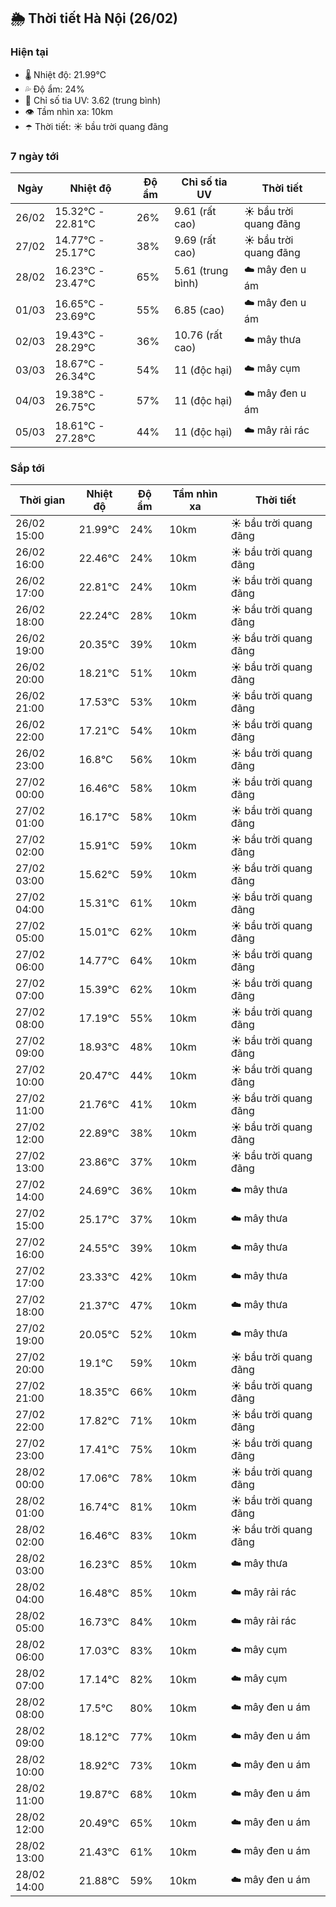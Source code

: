 ## 🌦️ Thời tiết Hà Nội (26/02)

### Hiện tại

- 🌡️ Nhiệt độ: 21.99℃
- 💦 Độ ẩm: 24%
- 🌟 Chỉ số tia UV: 3.62 (trung bình)
- 👁️ Tầm nhìn xa: 10km
- ☂️ Thời tiết: ☀️ bầu trời quang đãng

### 7 ngày tới

| Ngày | Nhiệt độ | Độ ẩm | Chỉ số tia UV | Thời tiết |
| --- | --- | --- | --- | --- |
| 26/02 | 15.32℃ - 22.81℃ | 26% | 9.61 (rất cao) | ☀️ bầu trời quang đãng |
| 27/02 | 14.77℃ - 25.17℃ | 38% | 9.69 (rất cao) | ☀️ bầu trời quang đãng |
| 28/02 | 16.23℃ - 23.47℃ | 65% | 5.61 (trung bình) | ☁️ mây đen u ám |
| 01/03 | 16.65℃ - 23.69℃ | 55% | 6.85 (cao) | ☁️ mây đen u ám |
| 02/03 | 19.43℃ - 28.29℃ | 36% | 10.76 (rất cao) | ☁️ mây thưa |
| 03/03 | 18.67℃ - 26.34℃ | 54% | 11 (độc hại) | ☁️ mây cụm |
| 04/03 | 19.38℃ - 26.75℃ | 57% | 11 (độc hại) | ☁️ mây đen u ám |
| 05/03 | 18.61℃ - 27.28℃ | 44% | 11 (độc hại) | ☁️ mây rải rác |

### Sắp tới

| Thời gian | Nhiệt độ | Độ ẩm | Tầm nhìn xa | Thời tiết |
| --- | --- | --- | --- | --- |
| 26/02 15:00 | 21.99℃ | 24% | 10km | ☀️ bầu trời quang đãng |
| 26/02 16:00 | 22.46℃ | 24% | 10km | ☀️ bầu trời quang đãng |
| 26/02 17:00 | 22.81℃ | 24% | 10km | ☀️ bầu trời quang đãng |
| 26/02 18:00 | 22.24℃ | 28% | 10km | ☀️ bầu trời quang đãng |
| 26/02 19:00 | 20.35℃ | 39% | 10km | ☀️ bầu trời quang đãng |
| 26/02 20:00 | 18.21℃ | 51% | 10km | ☀️ bầu trời quang đãng |
| 26/02 21:00 | 17.53℃ | 53% | 10km | ☀️ bầu trời quang đãng |
| 26/02 22:00 | 17.21℃ | 54% | 10km | ☀️ bầu trời quang đãng |
| 26/02 23:00 | 16.8℃ | 56% | 10km | ☀️ bầu trời quang đãng |
| 27/02 00:00 | 16.46℃ | 58% | 10km | ☀️ bầu trời quang đãng |
| 27/02 01:00 | 16.17℃ | 58% | 10km | ☀️ bầu trời quang đãng |
| 27/02 02:00 | 15.91℃ | 59% | 10km | ☀️ bầu trời quang đãng |
| 27/02 03:00 | 15.62℃ | 59% | 10km | ☀️ bầu trời quang đãng |
| 27/02 04:00 | 15.31℃ | 61% | 10km | ☀️ bầu trời quang đãng |
| 27/02 05:00 | 15.01℃ | 62% | 10km | ☀️ bầu trời quang đãng |
| 27/02 06:00 | 14.77℃ | 64% | 10km | ☀️ bầu trời quang đãng |
| 27/02 07:00 | 15.39℃ | 62% | 10km | ☀️ bầu trời quang đãng |
| 27/02 08:00 | 17.19℃ | 55% | 10km | ☀️ bầu trời quang đãng |
| 27/02 09:00 | 18.93℃ | 48% | 10km | ☀️ bầu trời quang đãng |
| 27/02 10:00 | 20.47℃ | 44% | 10km | ☀️ bầu trời quang đãng |
| 27/02 11:00 | 21.76℃ | 41% | 10km | ☀️ bầu trời quang đãng |
| 27/02 12:00 | 22.89℃ | 38% | 10km | ☀️ bầu trời quang đãng |
| 27/02 13:00 | 23.86℃ | 37% | 10km | ☀️ bầu trời quang đãng |
| 27/02 14:00 | 24.69℃ | 36% | 10km | ☁️ mây thưa |
| 27/02 15:00 | 25.17℃ | 37% | 10km | ☁️ mây thưa |
| 27/02 16:00 | 24.55℃ | 39% | 10km | ☁️ mây thưa |
| 27/02 17:00 | 23.33℃ | 42% | 10km | ☁️ mây thưa |
| 27/02 18:00 | 21.37℃ | 47% | 10km | ☁️ mây thưa |
| 27/02 19:00 | 20.05℃ | 52% | 10km | ☁️ mây thưa |
| 27/02 20:00 | 19.1℃ | 59% | 10km | ☀️ bầu trời quang đãng |
| 27/02 21:00 | 18.35℃ | 66% | 10km | ☀️ bầu trời quang đãng |
| 27/02 22:00 | 17.82℃ | 71% | 10km | ☀️ bầu trời quang đãng |
| 27/02 23:00 | 17.41℃ | 75% | 10km | ☀️ bầu trời quang đãng |
| 28/02 00:00 | 17.06℃ | 78% | 10km | ☀️ bầu trời quang đãng |
| 28/02 01:00 | 16.74℃ | 81% | 10km | ☀️ bầu trời quang đãng |
| 28/02 02:00 | 16.46℃ | 83% | 10km | ☀️ bầu trời quang đãng |
| 28/02 03:00 | 16.23℃ | 85% | 10km | ☁️ mây thưa |
| 28/02 04:00 | 16.48℃ | 85% | 10km | ☁️ mây rải rác |
| 28/02 05:00 | 16.73℃ | 84% | 10km | ☁️ mây rải rác |
| 28/02 06:00 | 17.03℃ | 83% | 10km | ☁️ mây cụm |
| 28/02 07:00 | 17.14℃ | 82% | 10km | ☁️ mây cụm |
| 28/02 08:00 | 17.5℃ | 80% | 10km | ☁️ mây đen u ám |
| 28/02 09:00 | 18.12℃ | 77% | 10km | ☁️ mây đen u ám |
| 28/02 10:00 | 18.92℃ | 73% | 10km | ☁️ mây đen u ám |
| 28/02 11:00 | 19.87℃ | 68% | 10km | ☁️ mây đen u ám |
| 28/02 12:00 | 20.49℃ | 65% | 10km | ☁️ mây đen u ám |
| 28/02 13:00 | 21.43℃ | 61% | 10km | ☁️ mây đen u ám |
| 28/02 14:00 | 21.88℃ | 59% | 10km | ☁️ mây đen u ám |
